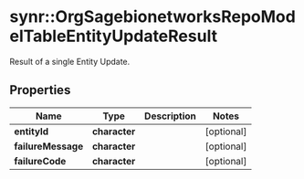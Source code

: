 # synr::OrgSagebionetworksRepoModelTableEntityUpdateResult

Result of a single Entity Update.

## Properties
Name | Type | Description | Notes
------------ | ------------- | ------------- | -------------
**entityId** | **character** |  | [optional] 
**failureMessage** | **character** |  | [optional] 
**failureCode** | **character** |  | [optional] 


